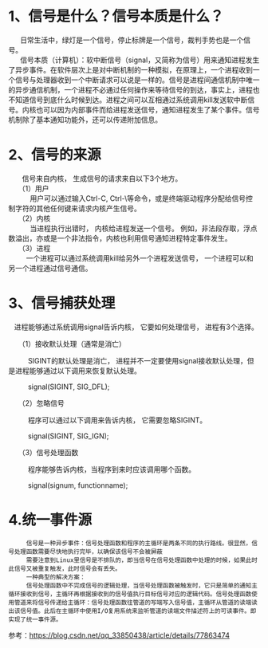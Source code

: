 

# 1、信号是什么？信号本质是什么？  
      日常生活中，绿灯是一个信号，停止标牌是一个信号，裁判手势也是一个信号。  
      信号本质（计算机）：软中断信号（signal，又简称为信号）用来通知进程发生了异步事件。在软件层次上是对中断机制的一种模拟，在原理上，一个进程收到一个信号与处理器收到一个中断请求可以说是一样的。信号是进程间通信机制中唯一的异步通信机制，一个进程不必通过任何操作来等待信号的到达，事实上，进程也不知道信号到底什么时候到达。进程之间可以互相通过系统调用kill发送软中断信号。内核也可以因为内部事件而给进程发送信号，通知进程发生了某个事件。信号机制除了基本通知功能外，还可以传递附加信息。  

# 2、信号的来源
       信号来自内核， 生成信号的请求来自以下3个地方。  
     （1）用户  
           用户可以通过输入Ctrl-C, Ctrl-\等命令，或是终端驱动程序分配给信号控制字符的其他任何键来请求内核产生信号。  
     （2）内核  
           当进程执行出错时， 内核给进程发送一个信号。 例如，非法段存取，浮点数溢出，亦或是一个非法指令，内核也利用信号通知进程特定事件发生。  
     （3）进程  
         一个进程可以通过系统调用kill给另外一个进程发送信号， 一个进程可以和另一个进程通过信号通信。  
         
# 3、信号捕获处理  

      进程能够通过系统调用signal告诉内核， 它要如何处理信号， 进程有3个选择。  

     （1）接收默认处理（通常是消亡）  

          SIGINT的默认处理是消亡， 进程并不一定要使用signal接收默认处理，但是进程能够通过以下调用来恢复默认处理。  

          signal(SIGINT, SIG_DFL);  

     （2）忽略信号  

          程序可以通过以下调用来告诉内核， 它需要忽略SIGINT。  

          signal(SIGINT, SIG_IGN);  
          
     （3）信号处理函数  

          程序能够告诉内核，当程序到来时应该调用哪个函数。  

          signal(signum, functionname);  

# 4.统一事件源
         信号是一种异步事件：信号处理函数和程序的主循环是两条不同的执行路线。很显然，信号处理函数需要尽快地执行完毕，以确保该信号不会被屏蔽    
         需要注意到Linux里信号是不排队的，即当信号在信号处理函数中处理的时候，如果此时此信号又被重复触发，此时信号会有丢失。    
         一种典型的解决方案：  
         信号处理函数中不完成信号的逻辑处理，当信号处理函数被触发时，它只是简单的通知主循环接收到信号，主循环再根据接收到的信号值执行目标信号对应的逻辑代码。信号处理函数使用管道来将信号传递给主循环：信号处理函数往管道的写端写入信号值，主循环从管道的读端读出该信号值。此后在主循环中使用I/O复用系统来监听管道的读端文件描述符上的可读事件。即实现了统一事件源。  

参考：https://blog.csdn.net/qq_33850438/article/details/77863474 
